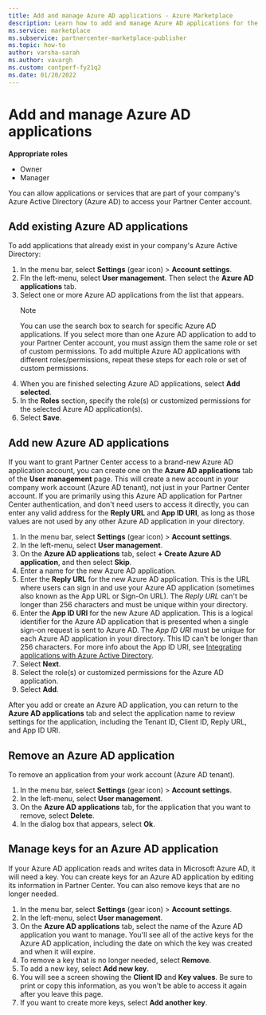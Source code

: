 ```yaml
---
title: Add and manage Azure AD applications - Azure Marketplace
description: Learn how to add and manage Azure AD applications for the commercial marketplace program in Partner Center.
ms.service: marketplace
ms.subservice: partnercenter-marketplace-publisher
ms.topic: how-to
author: varsha-sarah
ms.author: vavargh
ms.custom: contperf-fy21q2
ms.date: 01/20/2022
---
```


# Add and manage Azure AD applications

**Appropriate roles**

- Owner
- Manager

You can allow applications or services that are part of your company's Azure Active Directory (Azure AD) to access your Partner Center account.

## Add existing Azure AD applications

To add applications that already exist in your company's Azure Active Directory:

1. In the menu bar, select **Settings** (gear icon) > **Account settings**.
1. FIn the left-menu, select **User management**. Then select the **Azure AD applications** tab.
1. Select one or more Azure AD applications from the list that appears. 
    > [!NOTE]
    > You can use the search box to search for specific Azure AD applications. If you select more than one Azure AD application to add to your Partner Center account, you must assign them the same role or set of custom permissions. To add multiple Azure AD applications with different roles/permissions, repeat these steps for each role or set of custom permissions.
1. When you are finished selecting Azure AD applications, select **Add selected**.
1. In the **Roles** section, specify the role(s) or customized permissions for the selected Azure AD application(s).
1. Select **Save**.

## Add new Azure AD applications

If you want to grant Partner Center access to a brand-new Azure AD application account, you can create one on the **Azure AD applications** tab of the **User management** page. This will create a new account in your company work account (Azure AD tenant), not just in your Partner Center account. If you are primarily using this Azure AD application for Partner Center authentication, and don't need users to access it directly, you can enter any valid address for the **Reply URL** and **App ID URI**, as long as those values are not used by any other Azure AD application in your directory.

1. In the menu bar, select **Settings** (gear icon) > **Account settings**.
1. In the left-menu, select **User management**.
1. On the **Azure AD applications** tab, select **+ Create Azure AD application**, and then select **Skip**.
1. Enter a name for the new Azure AD application.
1. Enter the **Reply URL** for the new Azure AD application. This is the URL where users can sign in and use your Azure AD application (sometimes also known as the App URL or Sign-On URL). The *Reply URL* can't be longer than 256 characters and must be unique within your directory.
1. Enter the **App ID URI** for the new Azure AD application. This is a logical identifier for the Azure AD application that is presented when a single sign-on request is sent to Azure AD. The *App ID URI* must be unique for each Azure AD application in your directory. This ID can't be longer than 256 characters. For more info about the App ID URI, see [Integrating applications with Azure Active Directory](../active-directory/develop/howto-modify-supported-accounts.md#change-the-application-registration-to-support-different-accounts).
1. Select **Next**.
1. Select the role(s) or customized permissions for the Azure AD application.
1. Select **Add**.

After you add or create an Azure AD application, you can return to the **Azure AD applications** tab and select the application name to review settings for the application, including the Tenant ID, Client ID, Reply URL, and App ID URI.

## Remove an Azure AD application

To remove an application from your work account (Azure AD tenant).

1. In the menu bar, select **Settings** (gear icon) > **Account settings**.
1. In the left-menu, select **User management**.
1. On the **Azure AD applications** tab, for the application that you want to remove, select **Delete**.
1. In the dialog box that appears, select **Ok**.

## Manage keys for an Azure AD application

If your Azure AD application reads and writes data in Microsoft Azure AD, it will need a key. You can create keys for an Azure AD application by editing its information in Partner Center. You can also remove keys that are no longer needed.

1. In the menu bar, select **Settings** (gear icon) > **Account settings**.
1. In the left-menu, select **User management**.
1. On the **Azure AD applications** tab, select the name of the Azure AD application you want to manage. You'll see all of the active keys for the Azure AD application, including the date on which the key was created and when it will expire.
1. To remove a key that is no longer needed, select **Remove**.
1. To add a new key, select **Add new key**.
1. You will see a screen showing the **Client ID** and **Key values**. Be sure to print or copy this information, as you won't be able to access it again after you leave this page.
1. If you want to create more keys, select **Add another key**.
